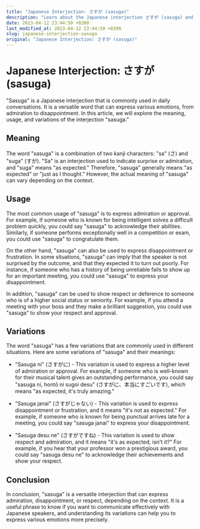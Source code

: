 ```yaml
---
title: "Japanese Interjection: さすが (sasuga)"
description: "Learn about the Japanese interjection さすが (sasuga) and its meaning, usage, and variations."
date: 2023-04-12 23:44:50 +0300
last_modified_at: 2023-04-12 23:44:50 +0300
slug: japanese-interjection-sasuga
original: "Japanese Interjection: さすが (sasuga)"
---
```

# Japanese Interjection: さすが (sasuga)

"Sasuga" is a Japanese interjection that is commonly used in daily conversations. It is a versatile word that can express various emotions, from admiration to disappointment. In this article, we will explore the meaning, usage, and variations of the interjection "sasuga."

## Meaning

The word "sasuga" is a combination of two kanji characters: "sa" (さ) and "suga" (すが). "Sa" is an interjection used to indicate surprise or admiration, and "suga" means "as expected." Therefore, "sasuga" generally means "as expected" or "just as I thought." However, the actual meaning of "sasuga" can vary depending on the context.

## Usage

The most common usage of "sasuga" is to express admiration or approval. For example, if someone who is known for being intelligent solves a difficult problem quickly, you could say "sasuga" to acknowledge their abilities. Similarly, if someone performs exceptionally well in a competition or exam, you could use "sasuga" to congratulate them.

On the other hand, "sasuga" can also be used to express disappointment or frustration. In some situations, "sasuga" can imply that the speaker is not surprised by the outcome, and that they expected it to turn out poorly. For instance, if someone who has a history of being unreliable fails to show up for an important meeting, you could use "sasuga" to express your disappointment.

In addition, "sasuga" can be used to show respect or deference to someone who is of a higher social status or seniority. For example, if you attend a meeting with your boss and they make a brilliant suggestion, you could use "sasuga" to show your respect and approval.

## Variations

The word "sasuga" has a few variations that are commonly used in different situations. Here are some variations of "sasuga" and their meanings:

- "Sasuga ni" (さすがに) - This variation is used to express a higher level of admiration or approval. For example, if someone who is well-known for their musical talent gives an outstanding performance, you could say "sasuga ni, hontō ni sugoi desu" (さすがに、本当にすごいです), which means "as expected, it's truly amazing."

- "Sasuga janai" (さすがじゃない) - This variation is used to express disappointment or frustration, and it means "it's not as expected." For example, if someone who is known for being punctual arrives late for a meeting, you could say "sasuga janai" to express your disappointment.

- "Sasuga desu ne" (さすがですね) - This variation is used to show respect and admiration, and it means "it's as expected, isn't it?" For example, if you hear that your professor won a prestigious award, you could say "sasuga desu ne" to acknowledge their achievements and show your respect.

## Conclusion

In conclusion, "sasuga" is a versatile interjection that can express admiration, disappointment, or respect, depending on the context. It is a useful phrase to know if you want to communicate effectively with Japanese speakers, and understanding its variations can help you to express various emotions more precisely.